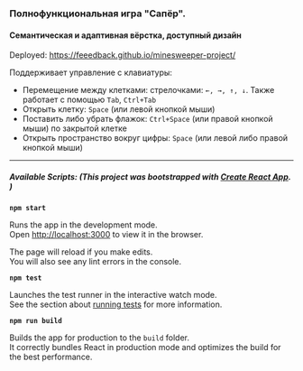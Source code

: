 ### Полнофункциональная игра **"Сапёр"**.
#### Семантическая и адаптивная вёрстка, доступный дизайн  

Deployed: https://feeedback.github.io/minesweeper-project/  

Поддерживает управление с клавиатуры:
- Перемещение между клетками: стрелочками: `←, →, ↑, ↓`. Также работает с помощью `Tab`, `Ctrl+Tab`
- Открыть клетку: `Space` (или левой кнопкой мыши)
- Поставить либо убрать флажок: `Ctrl+Space` (или правой кнопкой мыши) по закрытой клетке
- Открыть пространство вокруг цифры: `Space` (или левой либо правой кнопкой мыши)  
---


##### Available Scripts: (_This project was bootstrapped with [Create React App](https://github.com/facebook/create-react-app)._  )

**`npm start`**

Runs the app in the development mode.<br />
Open [http://localhost:3000](http://localhost:3000) to view it in the browser.

The page will reload if you make edits.<br />
You will also see any lint errors in the console.

**`npm test`**

Launches the test runner in the interactive watch mode.<br />
See the section about [running tests](https://facebook.github.io/create-react-app/docs/running-tests) for more information.

**`npm run build`**

Builds the app for production to the `build` folder.<br />
It correctly bundles React in production mode and optimizes the build for the best performance.
